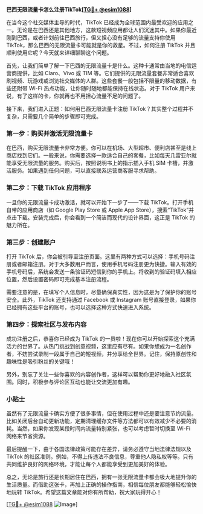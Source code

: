 **巴西无限流量卡怎么注册TikTok[[TG💪+ @esim1088](https://t.me/s/esim1088)]**

在当今这个社交媒体主导的时代，TikTok 已经成为全球范围内最受欢迎的应用之一。无论是在巴西还是其他地方，这款短视频应用都让人们沉迷其中。如果你最近刚到巴西，或者计划前往巴西旅行，但又担心没有足够的流量支持你使用 TikTok，那么巴西的无限流量卡可能就是你的救星。不过，如何注册 TikTok 并且顺利使用它呢？今天就来详细聊聊这个问题。

首先，让我们简单了解一下巴西的无限流量卡是什么。这种卡通常由当地的电信运营商提供，比如 Claro、Vivo 或 TIM 等。它们提供的无限流量套餐非常适合喜欢刷视频、玩游戏或浏览社交媒体的人群。这些套餐一般包括不限量的移动数据，有些还附带 Wi-Fi 热点功能，让你随时随地都能保持在线状态。对于 TikTok 用户来说，有了这样的卡，你就再也不用担心流量不足的问题了。

接下来，我们进入正题：如何用巴西无限流量卡注册 TikTok？其实整个过程并不复杂，只需要几个简单的步骤即可完成。

### 第一步：购买并激活无限流量卡

在巴西，购买无限流量卡非常方便。你可以在机场、大型超市、便利店甚至是线上商店找到它们。一般来说，你需要选择一款适合自己的套餐，比如每天几雷亚尔就能享受无限流量的服务。购买后，按照说明书上的指示插入手机 SIM 卡槽，并激活服务。如果遇到任何问题，可以直接联系运营商客服寻求帮助。

### 第二步：下载 TikTok 应用程序

一旦你的无限流量卡成功激活，就可以开始下一步了——下载 TikTok。打开手机自带的应用商店（如 Google Play Store 或 Apple App Store），搜索“TikTok”并点击下载。安装完成后，你会看到一个简洁而现代的设计界面，这正是 TikTok 的魅力所在。

### 第三步：创建账户

打开 TikTok 后，你会被引导至注册页面。这里有两种方式可以选择：手机号码注册或者邮箱注册。对于大多数用户而言，使用手机号码注册更为快捷。输入有效的手机号码后，系统会发送一条验证码短信到你的手机上。将收到的验证码填入相应位置，然后设置密码即可完成基本注册流程。

需要注意的是，在填写个人信息时，尽量确保真实性，因为这是为了保护你的账号安全。此外，TikTok 还支持通过 Facebook 或 Instagram 账号直接登录，如果你已经拥有这些平台的账号，也可以选择这种方式快速进入系统。

### 第四步：探索社区与发布内容

成功注册之后，恭喜你已经成为 TikTok 的一员啦！现在你可以开始探索这个充满活力的世界了。从热门挑战到创意视频，这里应有尽有。如果你想成为一名创作者，不妨尝试录制一段属于自己的短视频，并分享给全世界。记住，保持原创性和趣味性是吸引粉丝的关键哦！

另外，别忘了关注一些你喜欢的内容创作者，这样可以帮助你更好地融入社区氛围。同时，积极参与评论区互动也能让交流更加有趣。

### 小贴士

虽然有了无限流量卡确实方便了很多事情，但在使用过程中还是要注意节约流量。比如关闭后台自动更新功能，定期清理缓存文件等方法都可以有效减少不必要的消耗。当然，如果你发现某段时间内流量特别紧张，也可以考虑暂时切换至 Wi-Fi 网络来节省资源。

最后提醒一下，由于各国法律政策可能存在差异，请务必遵守当地法律法规以及 TikTok 的社区准则。例如，不得上传违法不良信息，尊重他人隐私权等等。只有共同维护良好的网络环境，才能让每个人都能享受到更加美好的体验。

总之，无论是旅行还是长期居住在巴西，拥有一张无限流量卡都会极大地提升你的生活质量。而借助这张卡，再加上正确的操作指南，相信每位朋友都能够轻松愉快地玩转 TikTok。希望这篇文章能对你有所帮助，祝大家玩得开心！

[[TG💪+ @esim1088](https://t.me/s/esim1088) ![Image](https://i.postimg.cc/4NQfJmqS/Snipaste-2025-05-13-00-14-12.png)]